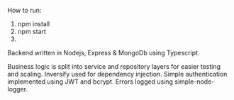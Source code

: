 How to run:
1. npm install
2. npm start
3. 

Backend written in Nodejs, Express & MongoDb using Typescript. 

Business logic is split into service and repository layers for easier testing and scaling. Inversify used for dependency injection. Simple authentication implemented using JWT and bcrypt. Errors logged using simple-node-logger. 
